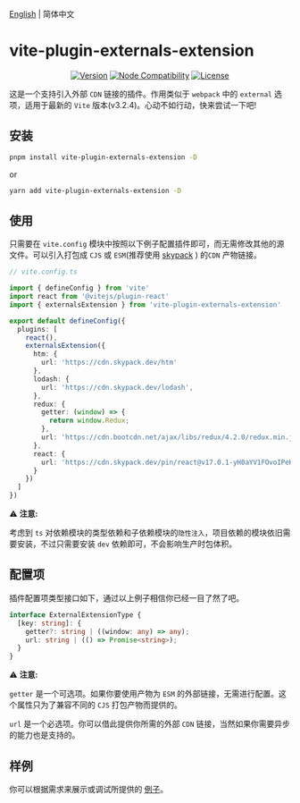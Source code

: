 [English](./README.md) | 简体中文

# vite-plugin-externals-extension

<p align="center">
  <a href="https://www.npmjs.com/package/vite-plugin-externals-extension"><img src="https://badgen.net/npm/v/vite-plugin-externals-extension" alt="Version"></a>
  <a href="https://nodejs.org/en/about/releases/"><img src="https://img.shields.io/node/v/vite.svg" alt="Node Compatibility"></a>
  <a href="https://www.npmjs.com/package/@originjs/vite-plugin-federation"><img src="https://badgen.net/npm/license/vite-plugin-externals-extension" alt="License"></a>
 </p>

这是一个支持引入外部 `CDN` 链接的插件。作用类似于 `webpack` 中的 `external` 选项，适用于最新的 `Vite` 版本(v3.2.4)。心动不如行动，快来尝试一下吧!

## 安装

```bash
pnpm install vite-plugin-externals-extension -D
```

or

```bash
yarn add vite-plugin-externals-extension -D
```

## 使用

只需要在 `vite.config` 模块中按照以下例子配置插件即可，而无需修改其他的源文件。可以引入打包成 `CJS` 或 `ESM`(推荐使用 [skypack](https://www.skypack.dev/) ) 的`CDN` 产物链接。

```ts
// vite.config.ts

import { defineConfig } from 'vite'
import react from '@vitejs/plugin-react'
import { externalsExtension } from 'vite-plugin-externals-extension'

export default defineConfig({
  plugins: [
    react(),
    externalsExtension({
      htm: {
        url: 'https://cdn.skypack.dev/htm'
      },
      lodash: {
        url: 'https://cdn.skypack.dev/lodash',
      },
      redux: {
        getter: (window) => {
          return window.Redux;
        },
        url: 'https://cdn.bootcdn.net/ajax/libs/redux/4.2.0/redux.min.js'
      },
      react: {
        url: 'https://cdn.skypack.dev/pin/react@v17.0.1-yH0aYV1FOvoIPeKBbHxg/mode=imports/optimized/react.js',
      }
    })
  ]
})

```

⚠️ **注意:**

考虑到 `ts` 对依赖模块的类型依赖和子依赖模块的`隐性注入`，项目依赖的模块依旧需要安装，不过只需要安装 `dev` 依赖即可，不会影响生产时包体积。

## 配置项

插件配置项类型接口如下，通过以上例子相信你已经一目了然了吧。

```ts
interface ExternalExtensionType {
  [key: string]: {
    getter?: string | ((window: any) => any);
    url: string | (() => Promise<string>);
  }
}
```

⚠️ **注意:**

`getter` 是一个可选项。如果你要使用产物为 `ESM` 的外部链接，无需进行配置。这个属性只为了兼容不同的 `CJS` 打包产物而提供的。

`url` 是一个必选项。你可以借此提供你所需的外部 `CDN` 链接，当然如果你需要异步的能力也是支持的。

## 样例

你可以根据需求来展示或调试所提供的 [例子](https://github.com/XiSenao/vite-plugin-externals-extension/tree/main/examples)。
